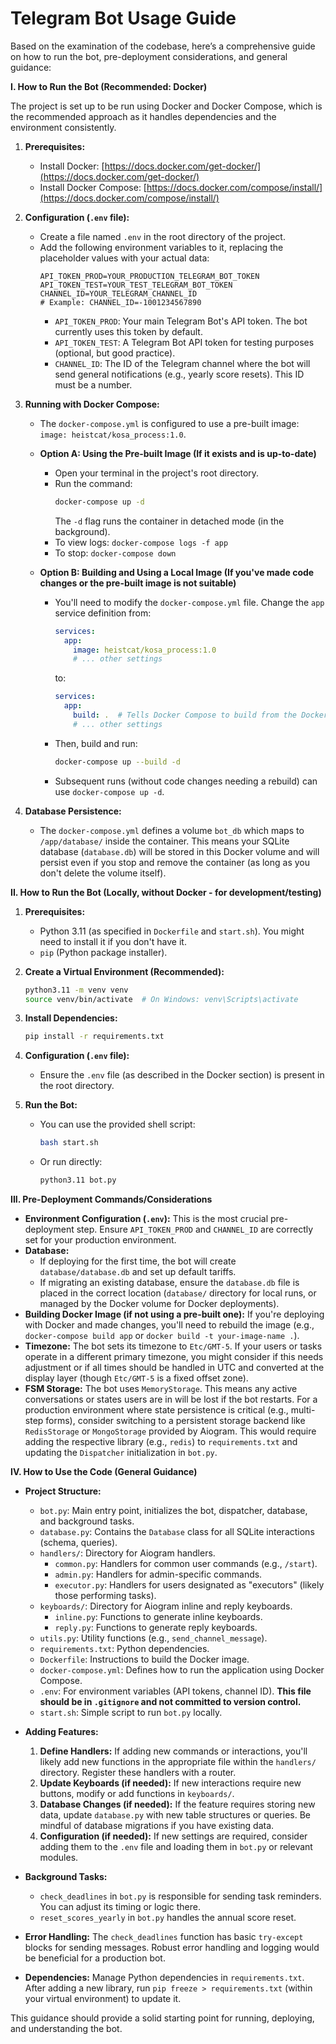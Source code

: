 # Telegram Bot Usage Guide

Based on the examination of the codebase, here’s a comprehensive guide on how to run the bot, pre-deployment considerations, and general guidance:

**I. How to Run the Bot (Recommended: Docker)**

The project is set up to be run using Docker and Docker Compose, which is the recommended approach as it handles dependencies and the environment consistently.

1.  **Prerequisites:**
    *   Install Docker: [https://docs.docker.com/get-docker/](https://docs.docker.com/get-docker/)
    *   Install Docker Compose: [https://docs.docker.com/compose/install/](https://docs.docker.com/compose/install/)

2.  **Configuration (`.env` file):**
    *   Create a file named `.env` in the root directory of the project.
    *   Add the following environment variables to it, replacing the placeholder values with your actual data:
        ```env
        API_TOKEN_PROD=YOUR_PRODUCTION_TELEGRAM_BOT_TOKEN
        API_TOKEN_TEST=YOUR_TEST_TELEGRAM_BOT_TOKEN
        CHANNEL_ID=YOUR_TELEGRAM_CHANNEL_ID
        # Example: CHANNEL_ID=-1001234567890
        ```
        *   `API_TOKEN_PROD`: Your main Telegram Bot's API token. The bot currently uses this token by default.
        *   `API_TOKEN_TEST`: A Telegram Bot API token for testing purposes (optional, but good practice).
        *   `CHANNEL_ID`: The ID of the Telegram channel where the bot will send general notifications (e.g., yearly score resets). This ID must be a number.

3.  **Running with Docker Compose:**
    *   The `docker-compose.yml` is configured to use a pre-built image: `image: heistcat/kosa_process:1.0`.
    *   **Option A: Using the Pre-built Image (If it exists and is up-to-date)**
        *   Open your terminal in the project's root directory.
        *   Run the command:
            ```bash
            docker-compose up -d
            ```
            The `-d` flag runs the container in detached mode (in the background).
        *   To view logs: `docker-compose logs -f app`
        *   To stop: `docker-compose down`

    *   **Option B: Building and Using a Local Image (If you've made code changes or the pre-built image is not suitable)**
        *   You'll need to modify the `docker-compose.yml` file. Change the `app` service definition from:
            ```yaml
            services:
              app:
                image: heistcat/kosa_process:1.0
                # ... other settings
            ```
            to:
            ```yaml
            services:
              app:
                build: .  # Tells Docker Compose to build from the Dockerfile in the current directory
                # ... other settings
            ```
        *   Then, build and run:
            ```bash
            docker-compose up --build -d
            ```
        *   Subsequent runs (without code changes needing a rebuild) can use `docker-compose up -d`.

4.  **Database Persistence:**
    *   The `docker-compose.yml` defines a volume `bot_db` which maps to `/app/database/` inside the container. This means your SQLite database (`database.db`) will be stored in this Docker volume and will persist even if you stop and remove the container (as long as you don't delete the volume itself).

**II. How to Run the Bot (Locally, without Docker - for development/testing)**

1.  **Prerequisites:**
    *   Python 3.11 (as specified in `Dockerfile` and `start.sh`). You might need to install it if you don't have it.
    *   `pip` (Python package installer).

2.  **Create a Virtual Environment (Recommended):**
    ```bash
    python3.11 -m venv venv
    source venv/bin/activate  # On Windows: venv\Scripts\activate
    ```

3.  **Install Dependencies:**
    ```bash
    pip install -r requirements.txt
    ```

4.  **Configuration (`.env` file):**
    *   Ensure the `.env` file (as described in the Docker section) is present in the root directory.

5.  **Run the Bot:**
    *   You can use the provided shell script:
        ```bash
        bash start.sh
        ```
    *   Or run directly:
        ```bash
        python3.11 bot.py
        ```

**III. Pre-Deployment Commands/Considerations**

*   **Environment Configuration (`.env`):** This is the most crucial pre-deployment step. Ensure `API_TOKEN_PROD` and `CHANNEL_ID` are correctly set for your production environment.
*   **Database:**
    *   If deploying for the first time, the bot will create `database/database.db` and set up default tariffs.
    *   If migrating an existing database, ensure the `database.db` file is placed in the correct location (`database/` directory for local runs, or managed by the Docker volume for Docker deployments).
*   **Building Docker Image (if not using a pre-built one):** If you're deploying with Docker and made changes, you'll need to rebuild the image (e.g., `docker-compose build app` or `docker build -t your-image-name .`).
*   **Timezone:** The bot sets its timezone to `Etc/GMT-5`. If your users or tasks operate in a different primary timezone, you might consider if this needs adjustment or if all times should be handled in UTC and converted at the display layer (though `Etc/GMT-5` is a fixed offset zone).
*   **FSM Storage:** The bot uses `MemoryStorage`. This means any active conversations or states users are in will be lost if the bot restarts. For a production environment where state persistence is critical (e.g., multi-step forms), consider switching to a persistent storage backend like `RedisStorage` or `MongoStorage` provided by Aiogram. This would require adding the respective library (e.g., `redis`) to `requirements.txt` and updating the `Dispatcher` initialization in `bot.py`.

**IV. How to Use the Code (General Guidance)**

*   **Project Structure:**
    *   `bot.py`: Main entry point, initializes the bot, dispatcher, database, and background tasks.
    *   `database.py`: Contains the `Database` class for all SQLite interactions (schema, queries).
    *   `handlers/`: Directory for Aiogram handlers.
        *   `common.py`: Handlers for common user commands (e.g., `/start`).
        *   `admin.py`: Handlers for admin-specific commands.
        *   `executor.py`: Handlers for users designated as "executors" (likely those performing tasks).
    *   `keyboards/`: Directory for Aiogram inline and reply keyboards.
        *   `inline.py`: Functions to generate inline keyboards.
        *   `reply.py`: Functions to generate reply keyboards.
    *   `utils.py`: Utility functions (e.g., `send_channel_message`).
    *   `requirements.txt`: Python dependencies.
    *   `Dockerfile`: Instructions to build the Docker image.
    *   `docker-compose.yml`: Defines how to run the application using Docker Compose.
    *   `.env`: For environment variables (API tokens, channel ID). **This file should be in `.gitignore` and not committed to version control.**
    *   `start.sh`: Simple script to run `bot.py` locally.

*   **Adding Features:**
    1.  **Define Handlers:** If adding new commands or interactions, you'll likely add new functions in the appropriate file within the `handlers/` directory. Register these handlers with a router.
    2.  **Update Keyboards (if needed):** If new interactions require new buttons, modify or add functions in `keyboards/`.
    3.  **Database Changes (if needed):** If the feature requires storing new data, update `database.py` with new table structures or queries. Be mindful of database migrations if you have existing data.
    4.  **Configuration (if needed):** If new settings are required, consider adding them to the `.env` file and loading them in `bot.py` or relevant modules.

*   **Background Tasks:**
    *   `check_deadlines` in `bot.py` is responsible for sending task reminders. You can adjust its timing or logic there.
    *   `reset_scores_yearly` in `bot.py` handles the annual score reset.

*   **Error Handling:** The `check_deadlines` function has basic `try-except` blocks for sending messages. Robust error handling and logging would be beneficial for a production bot.

*   **Dependencies:** Manage Python dependencies in `requirements.txt`. After adding a new library, run `pip freeze > requirements.txt` (within your virtual environment) to update it.

This guidance should provide a solid starting point for running, deploying, and understanding the bot.
